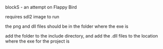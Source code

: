blockS - an attempt on Flappy Bird

requires sdl2 image to run

the png and dll files should be in the folder where the exe is

add the folder to the include directory, and add the .dll files to the location where the exe for the project is

